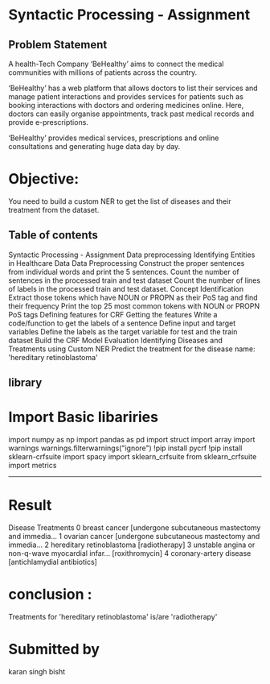 # Syntactic Processing - Assignment

## Problem Statement

A health-Tech Company ‘BeHealthy’ aims to connect the medical communities with millions of patients across the country.

‘BeHealthy’ has a web platform that allows doctors to list their services and manage patient interactions and provides services for patients such as booking interactions with doctors and ordering medicines online. Here, doctors can easily organise appointments, track past medical records and provide e-prescriptions.

‘BeHealthy’ provides medical services, prescriptions and online consultations and generating huge data day by day.

# Objective: 
You need to build a custom NER to get the list of diseases and their treatment from the dataset.


## Table of contents
Syntactic Processing - Assignment
Data preprocessing
Identifying Entities in Healthcare Data
Data Preprocessing
Construct the proper sentences from individual words and print the 5 sentences.
Count the number of sentences in the processed train and test dataset
Count the number of lines of labels in the processed train and test dataset.
Concept Identification
Extract those tokens which have NOUN or PROPN as their PoS tag and find their frequency
Print the top 25 most common tokens with NOUN or PROPN PoS tags
Defining features for CRF
Getting the features
Write a code/function to get the labels of a sentence
Define input and target variables
Define the labels as the target variable for test and the train dataset
Build the CRF Model
Evaluation
Identifying Diseases and Treatments using Custom NER
Predict the treatment for the disease name: 'hereditary retinoblastoma'




## library
# Import Basic libariries
import numpy as np
import pandas as pd
import struct
import array
import warnings
warnings.filterwarnings("ignore")
!pip install pycrf
!pip install sklearn-crfsuite
import spacy
import sklearn_crfsuite
from sklearn_crfsuite import metrics

--- 

# Result
Disease	Treatments
0	breast cancer	[undergone subcutaneous mastectomy and immedia...
1	ovarian cancer	[undergone subcutaneous mastectomy and immedia...
2	hereditary retinoblastoma	[radiotherapy]
3	unstable angina or non-q-wave myocardial infar...	[roxithromycin]
4	coronary-artery disease	[antichlamydial antibiotics]

# conclusion :

Treatments for 'hereditary retinoblastoma' is/are 'radiotherapy'


# Submitted by 
karan singh bisht